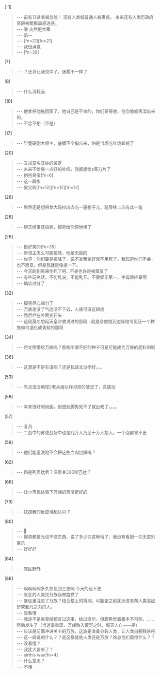 
[-1] 
>--- 前有13贤者被忽悠！
现有人类城普通人被蛊惑。
未来还有人类历政府高层被鲲鹏蛊惑迷惑。<br>
>--- 嚯 突然更大章<br>
>--- 第一<br>
>--- [fn=21][fn=21]<br>
>--- 我很满意<br>
>--- [fn=36]<br>

[7] 
>--- ？还真让我说中了，迷雾不一样了<br>

[8] 
>--- 什么消耗品<br>

[10] 
>--- 他爹把他拖回家了，他自己是不肯的，你们要等他，他会偷偷再溜出来的。<br>
>--- 不念不想（不是）<br>

[17] 
>--- 毕竟硬刚大领主，底牌不全掏出来，怕是当场吃红烧蚯蚓了<br>

[20] 
>--- 又加莫名其妙的设定<br>
>--- 未来不给昊一点好的补偿，我都想给z寄刀片了<br>
>--- 抱抱昊宝[fn=6]<br>
>--- 这一段水<br>
>--- 昊宝啊[fn=12][fn=12][fn=12]<br>

[26] 
>--- 果然还是想把龙大妈拉出去吃一遍枪子儿，耻辱柱上应有此一笔<br>

[28] 
>--- 聊正经事还搞笑，脚男给你原地埋了<br>

[29] 
>--- 挺好笑的[fn=35]<br>
>--- 带领主怎么可能投降，他是无敌的<br>
>--- 世界：你们要是投降了，说不准我家好就不用死了。我知道你们不会，也不愿意，但是我就是像提一下。<br>
>--- 今天刷到笑果作死了吧…不是也许是被策反了<br>
>--- 有些玩笑话，不能乱说，不能乱开。不要娱乐第一，字母很应景啊<br>
>--- 确实过分了<br>

[32] 
>--- 脚男尽心竭力了<br>
>--- 万族是没了气运活不下去，人族可没这顾虑<br>
>--- 然后烂在外面变石头<br>
>--- 这段莫名想起天皇帝俊说过的那段...就是帝俊跑到边缘地带见证一个种族如何退化成青蛙的那段<br>

[34] 
>--- 将文明带给万族吗？那些所谓不好的种子可是可能成为万族的肥料的啊<br>

[36] 
>--- 这里是不是有语病？还是我语文没学好。。。<br>

[53] 
>--- 有点流浪地球2老兵组队炸月球的感觉了，真感动<br>

[56] 
>--- 本来很好的局面，但想到脚男死不了就出戏了。。。。<br>

[57] 
>--- 复员<br>
>--- 二战中的苏德战场中也是几万人乃至十万人投入，一个泡都冒不出<br>

[59] 
>--- 他们能量洗地不会把这些血肉烧掉吗？<br>

[62] 
>--- 昂是列奥达尼？温泉关300斯巴达？<br>

[66] 
>--- 让小市民体验下万族的热情挺好的<br>

[73] 
>--- 快跑我的反应堆超负荷了<br>

[80] 
>--- 🤔<br>
>--- 脚男都是光说不做东西，说了多少次这种话了，我没有看到一次无差别屠杀<br>
>--- 好好好<br>

[84] 
>--- 郊区野外<br>

[86] 
>--- 啊啊啊啊多久恢复到三更啊 今天的还不更<br>
>--- 发狂的人类找万族当带路党了<br>
>--- 暴徒里混进了万族？结合楼上的猜测，可能是之前犹派进来帮人类高层研究超凡之力的人。<br>
>--- 没看懂<br>
>--- 我是不是昊曾经预言过这事，给过提示，但脚男觉着根本不可能，……然后发生了（当迷雾重现，万族散入荒野之时，城灭人亡——昊）<br>
>--- 应该是前面冲进关卡的万族，这波是准备分裂人类，让人类自相残杀吧<br>
>--- 这一段说的什么？？是这暴徒是人类还是万族？徐总他们震惊什么？？<br>
>--- 没看懂？<br>
>--- 我犹大要来了？<br>
>--- sirthis way[fn=4]<br>
>--- 什么意思？<br>
>--- 不懂<br>
